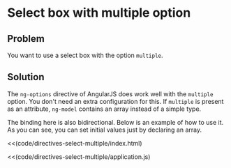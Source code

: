 # Select box with multiple option

## Problem

You want to use a select box with the option `multiple`.

## Solution

The `ng-options` directive of AngularJS does work well with the `multiple` option. You don't need an extra configuration for this. If `multiple` is present as an attribute, `ng-model` contains an array instead of a simple
type.

The binding here is also bidirectional. Below is an example of how to use it. As you can see, you can set initial values just by declaring an array.

<<(code/directives-select-multiple/index.html)

<<(code/directives-select-multiple/application.js)
